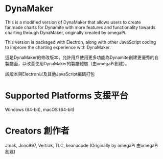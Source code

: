 # DynaMaker

This is a modified version of DynaMaker that allows users to create fanmade charts for Dynamite with more features and functionality towards charting through DynaMaker, originally created by omegaPi. 

This version is packaged with Electron, along with other JavaScript coding to improve the charting experience with DynaMaker.

這是DynaMaker的修改版本，允許用戶使用更多功能為Dynamite創建更優秀的自製譜面，以改善使用DynaMaker的製譜體驗（由omegaPi創建）。

該版本與Electron以及其他JavaScript編碼打包

# Supported Platforms 支援平台
Windows (64-bit), macOS (64-bit)

# Creators 創作者
Jmak, Jono997, Vertrak, TLC, keanucode
(Originally by omegaPi 由omegaPi創建) 
